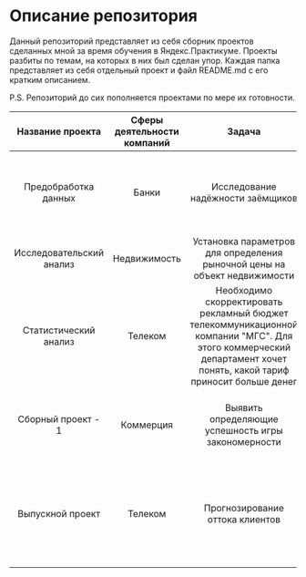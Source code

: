 # Описание репозитория
Данный репозиторий представляет из себя сборник проектов сделанных мной за время обучения в Яндекс.Практикуме. Проекты разбиты по темам, на которых в них был сделан упор. Каждая папка представляет из себя отдельный проект и файл README.md с его кратким описанием.

P.S. Репозиторий до сих пополняется проектами по мере их готовности.

| Название проекта  | Сферы деятельности компаний  | Задача | Стек | Вывод |
| :--------------------: | :---------------------: |:---------------------------:|:--------------------: | :---------------------: |
| Предобработка данных | Банки | Исследование надёжности заёмщиков | Pandas, Matplotlib, nltk, pymorphy2 | Выявлены основные факторы, влияющие на возвращение клиентом кредита в срок |
| Исследовательский анализ | Недвижимость | Установка параметров для определения рыночной цены на объект недвижимости | Pandas, Matplotlib, Seaborn | Определены основные ценообразующие параметры |
| Статистический анализ  | Телеком | Необходимо скорректировать рекламный бюджет телекоммуникационной компании "МГС". Для этого коммерческий департамент хочет понять, какой тариф приносит больше денег | Pandas, Matplotlib, Numpy, Scipy | Опредлен наиболее выгодный тариф |
| Сборный проект - 1 | Коммерция | Выявить определяющие успешность игры закономерности | Pandas, Matplotlib, Numpy, Scipy, Seaborn | Выявлены наиболее значимые факторы, влияющие на успешность игры |
| Выпускной проект | Телеком | Прогнозирование оттока клиентов | Pandas, Matplotlib, Datetime, Dython, Numpy, sklearn, CatBoost, XGBoost, LightGBM | Создана модель машинного обучения |
